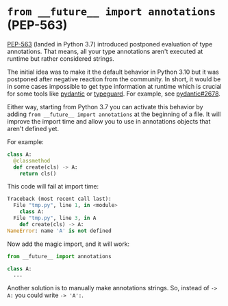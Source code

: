 # `from __future__ import annotations` (PEP-563)

[PEP-563](https://www.python.org/dev/peps/pep-0563/) (landed in Python 3.7) introduced postponed evaluation of type annotations. That means, all your type annotations aren't executed at runtime but rather considered strings.

The initial idea was to make it the default behavior in Python 3.10 but it was postponed after negative reaction from the community. In short, it would be in some cases impossible to get type information at runtime which is crucial for some tools like [pydantic](https://github.com/samuelcolvin/pydantic) or [typeguard](https://github.com/agronholm/typeguard). For example, see [pydantic#2678](https://github.com/samuelcolvin/pydantic/issues/2678).

Either way, starting from Python 3.7 you can activate this behavior by adding `from __future__ import annotations` at the beginning of a file. It will improve the import time and allow you to use in annotations objects that aren't defined yet.

For example:

```python
class A:
  @classmethod
  def create(cls) -> A:
    return cls()
```

This code will fail at import time:

```python
Traceback (most recent call last):
  File "tmp.py", line 1, in <module>
    class A:
  File "tmp.py", line 3, in A
    def create(cls) -> A:
NameError: name 'A' is not defined
```

Now add the magic import, and it will work:

```python
from __future__ import annotations

class A:
  ...
```

Another solution is to manually make annotations strings. So, instead of `-> A:` you could write `-> 'A':`.
